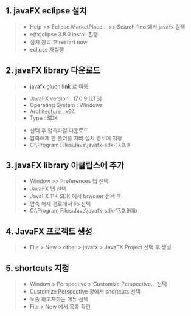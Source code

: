 ## 1. javaFX eclipse 설치
> - Help >> Eclipse MarketPlace... >> Search find 에서 javafx 검색
> - e(fx)clipse 3.8.0   install 진행
> - 설치 완료 후 restart now 
> - eclipse 재실행

## 2. javaFX library 다운로드

> - [javafx gluon link](https://gluonhq.com/products/javafx/) 로 이동!

> - JavaFX version : 17.0.9 [LTS] 
> - Operating System : Windows   
> - Architecture : x64
> - Type : SDK

> - 선택 후 압축파일 다운로드
> - 압축해제 한 폴더를 자바 설치 경로에 저장 
> - C:\Program Files\Java\javafx-sdk-17.0.9

## 3. javaFX library 이클립스에 추가
> - Window >> Preferences  탭 선택
> - JavaFX 탭 선택 
> - JavaFX 11+ SDK 에서 brwoser 선택 후
> - 압축 해제 경로에서 lib 선택
> - C:\Program Files\Java\javafx-sdk-17.0.9\lib

## 4. JavaFX 프로젝트 생성 
> - File > New > other > javafx > JavaFX Project 선택 후 생성

## 5. shortcuts 지정
> - Window > Perspective > Customize Perspective...   선택
> - Customize Perspective 창에서 shortcuts 선택
> - 노출 하고자하는 메뉴 선택 
> - File > New 에서 목록 확인










